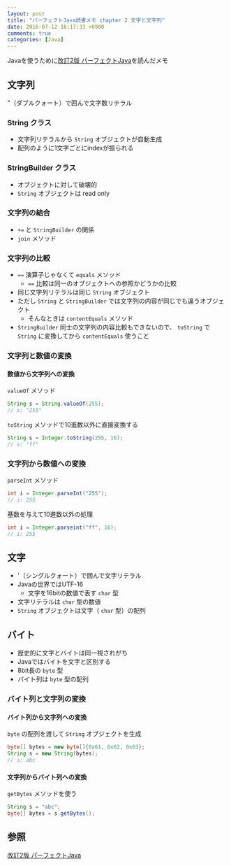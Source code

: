 ```yaml
---
layout: post
title: "パーフェクトJava読書メモ chapter 2 文字と文字列"
date: 2016-07-12 16:17:33 +0900
comments: true
categories: [Java]
---
```


Javaを使うために[改訂2版 パーフェクトJava](http://www.amazon.co.jp/gp/product/4774166855/ref=as_li_ss_tl?ie=UTF8&camp=247&creative=7399&creativeASIN=4774166855&linkCode=as2&tag=sojiro14-22)を読んだメモ


## 文字列
"（ダブルクォート）で囲んで文字数リテラル

### String クラス
* 文字列リテラルから `String` オブジェクトが自動生成
* 配列のように1文字ごとにindexが振られる

### StringBuilder クラス
* オブジェクトに対して破壊的
* `String` オブジェクトは read only

### 文字列の結合
* `+=` と `StringBuilder` の関係
* `join` メソッド

### 文字列の比較
* `==` 演算子じゃなくて `equals` メソッド
    * `==` 比較は同一のオブジェクトへの参照かどうかの比較
* 同じ文字列リテラルは同じ `String` オブジェクト
* ただし `String` と `StringBuilder` では文字列の内容が同じでも違うオブジェクト
    * そんなときは `contentEquals` メソッド
* `StringBuilder` 同士の文字列の内容比較もできないので、 `toString` で `String` に変換してから `contentEquals` 使うこと

### 文字列と数値の変換
#### 数値から文字列への変換
`valueOf` メソッド
```java
String s = String.valueOf(255);
// s: "255"
```

`toString` メソッドで10進数以外に直接変換する
```java
String s = Integer.toString(255, 16);
// s: "ff"
```

### 文字列から数値への変換
`parseInt` メソッド
```java
int i = Integer.parseInt("255");
// i: 255
```
基数を与えて10進数以外の処理
```java
int i = Integer.parseint("ff", 16);
// i: 255
```

## 文字
* '（シングルクォート）で囲んで文字リテラル
* Javaの世界ではUTF-16
    * 文字を16bitの数値で表す `char` 型
* 文字リテラルは `char` 型の数値
* `String` オブジェクトは文字（ `char` 型）の配列

## バイト
* 歴史的に文字とバイトは同一視されがち
* Javaではバイトを文字と区別する
* 8bit長の `byte` 型
* バイト列は `byte` 型の配列

### バイト列と文字列の変換
#### バイト列から文字列への変換
`byte` の配列を渡して `String` オブジェクトを生成
```java
byte[] bytes = new byte[]{0x61, 0x62, 0x63};
String s = new String(bytes);
// s: abc
```

#### 文字列からバイト列への変換
`getBytes` メソッドを使う
```java
String s = "abc";
byte[] bytes = s.getBytes();
```

## 参照
[改訂2版 パーフェクトJava](http://www.amazon.co.jp/gp/product/4774166855/ref=as_li_ss_tl?ie=UTF8&camp=247&creative=7399&creativeASIN=4774166855&linkCode=as2&tag=sojiro14-22)
